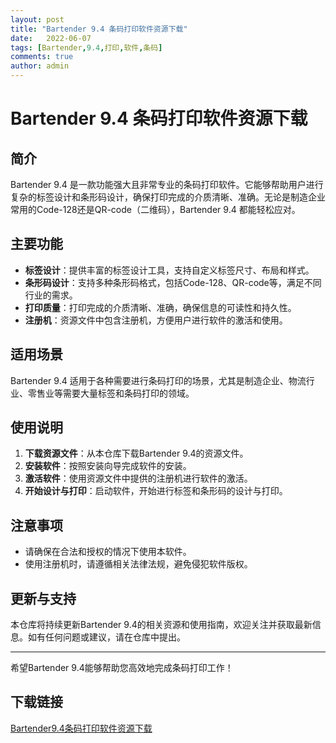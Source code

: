 ```yaml
---
layout: post
title: "Bartender 9.4 条码打印软件资源下载"
date:   2022-06-07
tags: [Bartender,9.4,打印,软件,条码]
comments: true
author: admin
---
```

# Bartender 9.4 条码打印软件资源下载

## 简介
Bartender 9.4 是一款功能强大且非常专业的条码打印软件。它能够帮助用户进行复杂的标签设计和条形码设计，确保打印完成的介质清晰、准确。无论是制造企业常用的Code-128还是QR-code（二维码），Bartender 9.4 都能轻松应对。

## 主要功能
- **标签设计**：提供丰富的标签设计工具，支持自定义标签尺寸、布局和样式。
- **条形码设计**：支持多种条形码格式，包括Code-128、QR-code等，满足不同行业的需求。
- **打印质量**：打印完成的介质清晰、准确，确保信息的可读性和持久性。
- **注册机**：资源文件中包含注册机，方便用户进行软件的激活和使用。

## 适用场景
Bartender 9.4 适用于各种需要进行条码打印的场景，尤其是制造企业、物流行业、零售业等需要大量标签和条码打印的领域。

## 使用说明
1. **下载资源文件**：从本仓库下载Bartender 9.4的资源文件。
2. **安装软件**：按照安装向导完成软件的安装。
3. **激活软件**：使用资源文件中提供的注册机进行软件的激活。
4. **开始设计与打印**：启动软件，开始进行标签和条形码的设计与打印。

## 注意事项
- 请确保在合法和授权的情况下使用本软件。
- 使用注册机时，请遵循相关法律法规，避免侵犯软件版权。

## 更新与支持
本仓库将持续更新Bartender 9.4的相关资源和使用指南，欢迎关注并获取最新信息。如有任何问题或建议，请在仓库中提出。

---

希望Bartender 9.4能够帮助您高效地完成条码打印工作！

## 下载链接

[Bartender9.4条码打印软件资源下载](https://pan.quark.cn/s/2138354a159d)